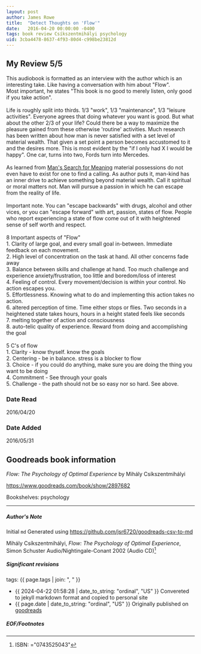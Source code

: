 ```yaml
---
layout: post
author: James Rowe
title:  "Detect Thoughts on 'Flow'"
date:   2016-04-20 00:00:00 -0400
tags: book review Csíkszentmihályi psychology
uid: 3cba4478-8637-4f93-80d4-c998be23812d
---
```


<!-- highly dependent on how you personally use jekyll templates, and how you want this to show up -->
<!-- escape any jekyll keys with double brackets -->

## My Review 5/5

This audiobook is formatted as an interview with the author which is an interesting take. Like having a conversation with him about "Flow".<br/>Most important, he states "This book is no good to merely listen, only good if you take action".<br/><br/>Life is roughly split into thirds. 1/3 "work", 1/3 "maintenance", 1/3 "leisure activities". Everyone agrees that doing whatever you want is good. But what about the other 2/3 of your life? Could there be a way to maximize the pleasure gained from these otherwise 'routine' activities. Much research has been written about how man is never satisfied with a set level of material wealth. That given a set point a person becomes accustomed to it and the desires more. This is most evident by the "if I only had X I would be happy". One car, turns into two, Fords turn into Mercedes.<br/><br/>As learned from [Man's Search for Meaning](https://www.goodreads.com/book/show/4069) material possessions do not even have to exist for one to find a calling. As author puts it, man-kind has an inner drive to achieve something beyond material wealth. Call it spiritual or moral matters not. Man will pursue a passion in which he can escape from the reality of life.<br/><br/>Important note. You can "escape backwards" with drugs, alcohol and other vices, or you can "escape forward" with art, passion, states of flow. People who report experiencing a state of flow come out of it with heightened sense of self worth and respect.<br/><br/>8 Important aspects of "Flow"<br/>1. Clarity of large goal, and every small goal in-between. Immediate feedback on each movement.<br/>2. High level of concentration on the task at hand. All other concerns fade away<br/>3. Balance between skills and challenge at hand. Too much challenge and experience anxiety/frustration, too little and boredom/loss of interest<br/>4. Feeling of control. Every movement/decision is within your control. No action escapes you.<br/>5. Effortlessness. Knowing what to do and implementing this action takes no action.<br/>6. altered perception of time. Time either stops or flies. Two seconds in a heightened state takes hours, hours in a height stated feels like seconds<br/>7. melting together of action and consciousness<br/>8. auto-telic quality of experience. Reward from doing and accomplishing the goal<br/><br/>5 C's of flow<br/>1. Clarity - know thyself. know the goals<br/>2. Centering - be in balance. stress is a blocker to flow<br/>3. Choice - if you could do anything, make sure you are doing the thing you want to be doing<br/>4. Commitment - See through your goals<br/>5. Challenge - the path should not be so easy nor so hard. See above.

### Date Read
2016/04/20

### Date Added
2016/05/31

## Goodreads book information

*Flow: The Psychology of Optimal Experience* by Mihály Csíkszentmihályi

https://www.goodreads.com/book/show/2897682

Bookshelves: psychology

---

##### Author's Note

Initial `md` Generated using https://github.com/jsr6720/goodreads-csv-to-md

Mihály Csíkszentmihályi, *Flow: The Psychology of Optimal Experience*,  Simon  Schuster Audio/Nightingale-Conant 2002 (Audio CD)[^1]

##### Significant revisions

tags: {{ page.tags | join: ", " }} <!-- todo move this somewhere -->

- {{ 2024-04-22 01:58:28 | date_to_string: "ordinal", "US" }} Convereted to jekyll markdown format and copied to personal site
- {{ page.date | date_to_string: "ordinal", "US" }} Originally published on [goodreads](https://www.goodreads.com)

##### EOF/Footnotes

[^1]: ISBN: ="0743525043"